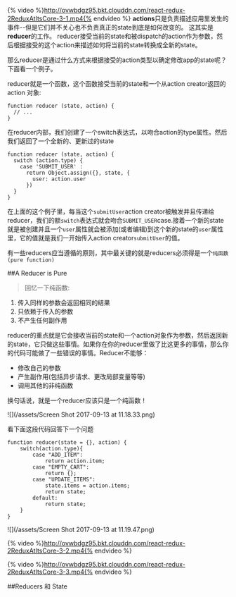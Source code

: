 {% video %}http://ovwbdgz95.bkt.clouddn.com/react-redux-2ReduxAtItsCore-3-1.mp4{% endvideo %}
**actions**只是负责描述应用里发生的事件--但是它们并不关心也不负责真正的state到底是如何改变的。 这其实是**reducer**的工作。 reducer接受当前的state和被dispatch的action作为参数，然后根据接受的这个action来描述如何将当前的state转换成全新的state。

那么reducer是通过什么方式来根据接受的action类型以确定修改app的state呢？下面看一个例子。

reducer就是一个函数，这个函数接受当前的state和一个从action creator返回的action 对象:
```
function reducer (state, action) {
  // ...
}
```
在reducer内部，我们创建了一个switch表达式，以吻合action的type属性。然后我们返回了一个全新的、更新过的state
```
function reducer (state, action) {
  switch (action.type) {
    case 'SUBMIT_USER' :
      return Object.assign({}, state, {
        user: action.user
      })
  }
}
```

在上面的这个例子里，每当这个`submitUser`action creator被触发并且传递给reducer，我们的额`switch`表达式就会吻合`SUBMIT_USER`case.接着一个新的state就是被创建并且一个`user`属性就会被添加(或者编辑)到这个新的state的`user`属性里，它的值就是我们一开始传入action creator`submitUser`的值。

有一些reducers应当遵循的原则，其中最关键的就是reducers必须得是一个`纯函数(pure function)`

##A Reducer is Pure
>回忆一下纯函数:
1. 传入同样的参数会返回相同的结果
2. 只依赖于传入的参数
3. 不产生任何副作用

reducer的重点就是它会接收当前的state和一个action对象作为参数，然后返回新的state，它只做这些事情。如果你在你的reducer里做了比这更多的事情，那么你的代码可能做了一些错误的事情。Reducer不能够：
- 修改自己的参数
- 产生副作用(包括异步请求、更改局部变量等等)
- 调用其他的非纯函数

换句话说，就是一个reducer应该只是一个纯函数！

![](/assets/Screen Shot 2017-09-13 at 11.18.33.png)

看下面这段代码回答下一个问题

```
function reducer(state = {}, action) {
    switch(action.type){
        case "ADD_ITEM":
            return action.item;
        case "EMPTY_CART":
            return {};
        case "UPDATE_ITEMS":
            state.items = action.items;
            return state;
        default:
            return state;
    }
}
```

![](/assets/Screen Shot 2017-09-13 at 11.19.47.png)

{% video %}http://ovwbdgz95.bkt.clouddn.com/react-redux-2ReduxAtItsCore-3-2.mp4{% endvideo %}

{% video %}http://ovwbdgz95.bkt.clouddn.com/react-redux-2ReduxAtItsCore-3-3.mp4{% endvideo %}

##Reducers 和 State



